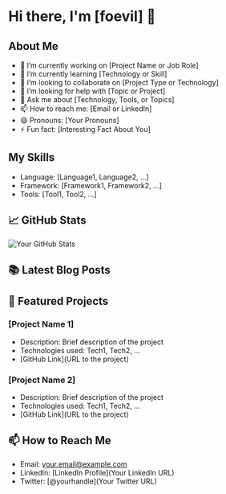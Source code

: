 # Hi there, I'm [foevil] 👋

## About Me
- 🔭 I’m currently working on [Project Name or Job Role]
- 🌱 I’m currently learning [Technology or Skill]
- 👯 I’m looking to collaborate on [Project Type or Technology]
- 🤔 I’m looking for help with [Topic or Project]
- 💬 Ask me about [Technology, Tools, or Topics]
- 📫 How to reach me: [Email or LinkedIn]
- 😄 Pronouns: [Your Pronouns]
- ⚡ Fun fact: [Interesting Fact About You]

## My Skills
- Language: [Language1, Language2, ...]
- Framework: [Framework1, Framework2, ...]
- Tools: [Tool1, Tool2, ...]

## 📈 GitHub Stats

![Your GitHub Stats](https://github-readme-stats.vercel.app/api?username=yourusername&show_icons=true)

## 📚 Latest Blog Posts
<!-- BLOG-POST-LIST:START -->
<!-- BLOG-POST-LIST:END -->

## 📂 Featured Projects
### [Project Name 1]
- Description: Brief description of the project
- Technologies used: Tech1, Tech2, ...
- [GitHub Link](URL to the project)

### [Project Name 2]
- Description: Brief description of the project
- Technologies used: Tech1, Tech2, ...
- [GitHub Link](URL to the project)

## 📫 How to Reach Me
- Email: your.email@example.com
- LinkedIn: [LinkedIn Profile](Your LinkedIn URL)
- Twitter: [@yourhandle](Your Twitter URL)

<!-- Optional: Any other social media or websites -->
